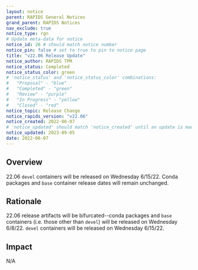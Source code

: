 ```yaml
---
layout: notice
parent: RAPIDS General Notices
grand_parent: RAPIDS Notices
nav_exclude: true
notice_type: rgn
# Update meta-data for notice
notice_id: 26 # should match notice number
notice_pin: false # set to true to pin to notice page
title: "v22.06 Release Update"
notice_author: RAPIDS TPM
notice_status: Completed
notice_status_color: green
# 'notice_status' and 'notice_status_color' combinations:
#   "Proposal" - "blue"
#   "Completed" - "green"
#   "Review" - "purple"
#   "In Progress" - "yellow"
#   "Closed" - "red"
notice_topic: Release Change
notice_rapids_version: "v22.06"
notice_created: 2022-06-07
# 'notice_updated' should match 'notice_created' until an update is made
notice_updated: 2023-09-05
date: 2022-06-07
---
```


## Overview

22.06 `devel` containers will be released on Wednesday 6/15/22. Conda packages and `base` container release dates will remain unchanged.

## Rationale

22.06 release artifacts will be bifurcated--conda packages and `base` containers (i.e. those other than `devel`) will be released on Wednesday 6/8/22. `devel` containers will be released on Wednesday 6/15/22.

## Impact

N/A

